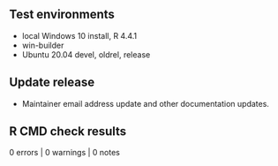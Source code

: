 ## Test environments

* local Windows 10 install, R 4.4.1
* win-builder
* Ubuntu 20.04 devel, oldrel, release

## Update release

* Maintainer email address update and other documentation updates.

## R CMD check results

0 errors | 0 warnings | 0 notes
